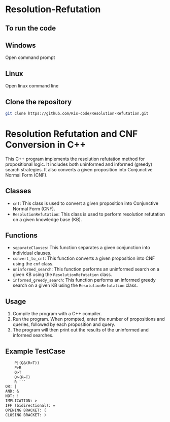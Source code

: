 # Resolution-Refutation

## To run the code
## Windows
Open command prompt 
## Linux
Open linux command line
## Clone the repository
```bash
git clone https://github.com/Ris-code/Resolution-Refutation.git
```

# Resolution Refutation and CNF Conversion in C++

This C++ program implements the resolution refutation method for propositional logic. It includes both uninformed and informed (greedy) search strategies. It also converts a given proposition into Conjunctive Normal Form (CNF).

## Classes

- `cnf`: This class is used to convert a given proposition into Conjunctive Normal Form (CNF).
- `ResolutionRefutation`: This class is used to perform resolution refutation on a given knowledge base (KB).

## Functions

- `separateClauses`: This function separates a given conjunction into individual clauses.
- `convert_to_cnf`: This function converts a given proposition into CNF using the `cnf` class.
- `uninformed_search`: This function performs an uninformed search on a given KB using the `ResolutionRefutation` class.
- `informed_greedy_search`: This function performs an informed greedy search on a given KB using the `ResolutionRefutation` class.

## Usage

1. Compile the program with a C++ compiler.
2. Run the program. When prompted, enter the number of propositions and queries, followed by each proposition and query.
3. The program will then print out the results of the uninformed and informed searches.

## Example TestCase
``` 4 0
    P|(Q&(R>T))
    P>R
    Q>T
    Q>(R=T)
    R ```
OR: |
AND: &
NOT: !
IMPLICATION: >
IFF (bidirectional): =
OPENING BRACKET: (
CLOSING BRACKET: )
